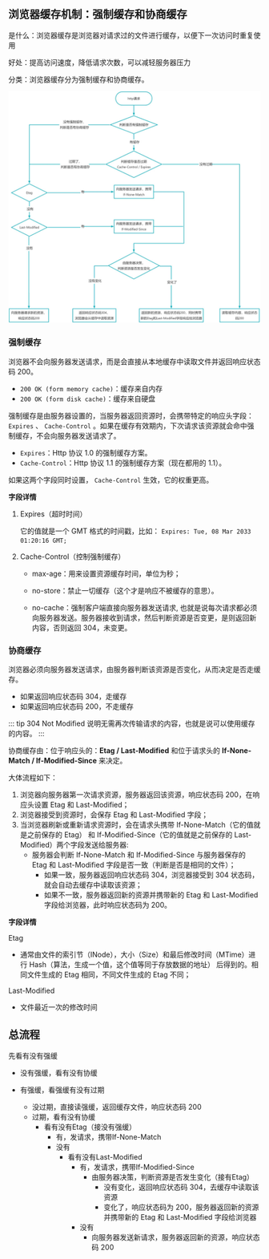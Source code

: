 ## 浏览器缓存机制：强制缓存和协商缓存

是什么：浏览器缓存是浏览器对请求过的文件进行缓存，以便下一次访问时重复使用

好处：提高访问速度，降低请求次数，可以减轻服务器压力

分类：浏览器缓存分为强制缓存和协商缓存。

![强制缓存和协商缓存](./imgs/强制缓存和协商缓存.jpeg)

### 强制缓存

浏览器不会向服务器发送请求，而是会直接从本地缓存中读取文件并返回响应状态码 200。

* `200 OK (form memory cache)`：缓存来自内存
* `200 OK (form disk cache)`：缓存来自硬盘

强制缓存是由服务器设置的，当服务器返回资源时，会携带特定的响应头字段： `Expires` 、 `Cache-Control` 。如果在缓存有效期内，下次请求该资源就会命中强制缓存，不会向服务器发送请求了。

* `Expires`：Http 协议 1.0 的强制缓存方案。
* `Cache-Control`：Http 协议 1.1 的强制缓存方案（现在都用的 1.1）。

如果这两个字段同时设置， `Cache-Control` 生效，它的权重更高。

**字段详情**

1. Expires（超时时间）

    它的值就是一个 GMT 格式的时间戳，比如： `Expires: Tue, 08 Mar 2033 01:20:16 GMT; `

2. Cache-Control（控制强制缓存）

    * max-age：用来设置资源缓存时间，单位为秒；
    * no-store：禁止一切缓存（这个才是响应不被缓存的意思）。

    * no-cache：强制客户端直接向服务器发送请求, 也就是说每次请求都必须向服务器发送。服务器接收到请求，然后判断资源是否变更，是则返回新内容，否则返回 304，未变更。

### 协商缓存

浏览器必须向服务器发送请求，由服务器判断该资源是否变化，从而决定是否走缓存。

* 如果返回响应状态码 304，走缓存
* 如果返回响应状态码 200，不走缓存

::: tip
304 Not Modified 说明无需再次传输请求的内容，也就是说可以使用缓存的内容。
:::

协商缓存由：位于响应头的：**Etag / Last-Modified** 和位于请求头的 **If-None-Match / If-Modified-Since** 来决定。

大体流程如下：

1. 浏览器向服务器第一次请求资源，服务器返回该资源，响应状态码 200，在响应头设置 Etag 和 Last-Modified；
2. 浏览器接受到资源时，会保存 Etag 和 Last-Modified 字段；
3. 当浏览器刷新或重新请求资源时，会在请求头携带 If-None-Match（它的值就是之前保存的 Etag） 和 If-Modified-Since（它的值就是之前保存的 Last-Modified）两个字段发送给服务器:
   - 服务器会判断  If-None-Match 和 If-Modified-Since 与服务器保存的 Etag 和 Last-Modified 字段是否一致（判断是否是相同的文件）；
     - 如果一致，服务器返回响应状态码 304，浏览器接受到 304 状态码，就会自动去缓存中读取该资源；
     - 如果不一致，服务器返回新的资源并携带新的 Etag 和 Last-Modified 字段给浏览器，此时响应状态码为 200。

**字段详情**

Etag

- 通常由文件的索引节（INode），大小（Size）和最后修改时间（MTime）进行 Hash（算法，生成一个值，这个值等同于存放数据的地址） 后得到的。相同文件生成的 Etag 相同，不同文件生成的 Etag 不同；

Last-Modified

- 文件最近一次的修改时间

## 总流程

先看有没有强缓

- 没有强缓，看有没有协缓

- 有强缓，看强缓有没有过期
  - 没过期，直接读强缓，返回缓存文件，响应状态码 200
  - 过期，看有没有协缓
    - 看有没有Etag（接没有强缓）
      - 有，发请求，携带If-None-Match
      - 没有
        - 看有没有Last-Modified
          - 有，发请求，携带If-Modified-Since
            - 由服务器决策，判断资源是否发生变化（接有Etag）
              - 没有变化，返回响应状态码 304，去缓存中读取该资源
              - 变化了，响应状态码为 200，服务器返回新的资源并携带新的 Etag 和 Last-Modified 字段给浏览器
          - 没有
            - 向服务器发送新请求，服务器返回新的资源，响应状态码 200

